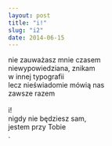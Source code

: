 ```yaml
---
layout: post
title: "i!"
slug: "i2"
date: 2014-06-15
---
```

nie zauważasz mnie czasem<br>
niewypowiedziana, znikam<br>
w innej typografii<br>
lecz nieświadomie mówią nas<br>
zawsze razem<br>
<br>
i!<br>
nigdy nie będziesz sam,<br>
jestem przy Tobie<br>
.